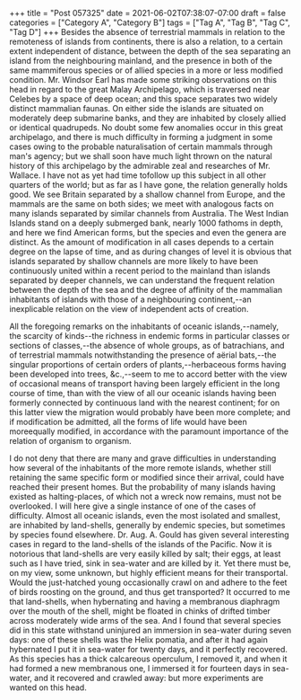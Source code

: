 +++
title = "Post 057325"
date = 2021-06-02T07:38:07-07:00
draft = false
categories = ["Category A", "Category B"]
tags = ["Tag A", "Tag B", "Tag C", "Tag D"]
+++
Besides the absence of terrestrial mammals in relation to the remoteness of islands from continents, there is also a relation, to a certain extent independent of distance, between the depth of the sea separating an island from the neighbouring mainland, and the presence in both of the same mammiferous species or of allied species in a more or less modified condition. Mr. Windsor Earl has made some striking observations on this head in regard to the great Malay Archipelago, which is traversed near Celebes by a space of deep ocean; and this space separates two widely distinct mammalian faunas. On either side the islands are situated on moderately deep submarine banks, and they are inhabited by closely allied or identical quadrupeds. No doubt some few anomalies occur in this great archipelago, and there is much difficulty in forming a judgment in some cases owing to the probable naturalisation of certain mammals through man's agency; but we shall soon have much light thrown on the natural history of this archipelago by the admirable zeal and researches of Mr. Wallace. I have not as yet had time tofollow up this subject in all other quarters of the world; but as far as I have gone, the relation generally holds good. We see Britain separated by a shallow channel from Europe, and the mammals are the same on both sides; we meet with analogous facts on many islands separated by similar channels from Australia. The West Indian Islands stand on a deeply submerged bank, nearly 1000 fathoms in depth, and here we find American forms, but the species and even the genera are distinct. As the amount of modification in all cases depends to a certain degree on the lapse of time, and as during changes of level it is obvious that islands separated by shallow channels are more likely to have been continuously united within a recent period to the mainland than islands separated by deeper channels, we can understand the frequent relation between the depth of the sea and the degree of affinity of the mammalian inhabitants of islands with those of a neighbouring continent,--an inexplicable relation on the view of independent acts of creation.

All the foregoing remarks on the inhabitants of oceanic islands,--namely, the scarcity of kinds--the richness in endemic forms in particular classes or sections of classes,--the absence of whole groups, as of batrachians, and of terrestrial mammals notwithstanding the presence of aërial bats,--the singular proportions of certain orders of plants,--herbaceous forms having been developed into trees, &c.,--seem to me to accord better with the view of occasional means of transport having been largely efficient in the long course of time, than with the view of all our oceanic islands having been formerly connected by continuous land with the nearest continent; for on this latter view the migration would probably have been more complete; and if modification be admitted, all the forms of life would have been moreequally modified, in accordance with the paramount importance of the relation of organism to organism.

I do not deny that there are many and grave difficulties in understanding how several of the inhabitants of the more remote islands, whether still retaining the same specific form or modified since their arrival, could have reached their present homes. But the probability of many islands having existed as halting-places, of which not a wreck now remains, must not be overlooked. I will here give a single instance of one of the cases of difficulty. Almost all oceanic islands, even the most isolated and smallest, are inhabited by land-shells, generally by endemic species, but sometimes by species found elsewhere. Dr. Aug. A. Gould has given several interesting cases in regard to the land-shells of the islands of the Pacific. Now it is notorious that land-shells are very easily killed by salt; their eggs, at least such as I have tried, sink in sea-water and are killed by it. Yet there must be, on my view, some unknown, but highly efficient means for their transportal. Would the just-hatched young occasionally crawl on and adhere to the feet of birds roosting on the ground, and thus get transported? It occurred to me that land-shells, when hybernating and having a membranous diaphragm over the mouth of the shell, might be floated in chinks of drifted timber across moderately wide arms of the sea. And I found that several species did in this state withstand uninjured an immersion in sea-water during seven days: one of these shells was the Helix pomatia, and after it had again hybernated I put it in sea-water for twenty days, and it perfectly recovered. As this species has a thick calcareous operculum, I removed it, and when it had formed a new membranous one, I immersed it for fourteen days in sea-water, and it recovered and crawled away: but more experiments are wanted on this head.
